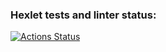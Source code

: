 ### Hexlet tests and linter status:
[![Actions Status](https://github.com/GolovkoStepan/python-project-49/actions/workflows/hexlet-check.yml/badge.svg)](https://github.com/GolovkoStepan/python-project-49/actions)